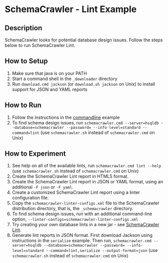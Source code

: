 # SchemaCrawler - Lint Example

## Description
SchemaCrawler looks for potential database design issues. Follow the steps
below to run SchemaCrawler Lint.

## How to Setup
1. Make sure that java is on your PATH
2. Start a command shell in the `_downloader` directory 
3. Run `download.cmd jackson` (or `download.sh jackson` on Unix) to
   install support for JSON and YAML reports
   
## How to Run
1. Follow the instructions in the [commandline](../commandline/commandline-readme.html) example 
2. To find schema design issues, run 
   `schemacrawler.cmd --server=hsqldb --database=schemacrawler --password= --info-level=standard --command=lint` 
   (use `schemacrawler.sh` instead of `schemacrawler.cmd` on Unix)

## How to Experiment
1. See help on all of the available lints, run 
   `schemacrawler.cmd lint --help` 
   (use `schemacrawler.sh` instead of `schemacrawler.cmd` on Unix)
2. Create the SchemaCrawler Lint report in HTML5 format. 
3. Create the SchemaCrawler Lint report in JSON or YAML format, using an additional `-F json` or `-F yaml`. 
4. Create a customized SchemaCrawler Lint report using a linter configuration file. 
  1. Copy the `schemacrawler-linter-configs.xml` file to the SchemaCrawler distribution directory, that is, the `_schemacrawler` directory.
  2. To find schema design issues, run with an additional command-line option,
    `--linter-configs=schemacrawler-linter-configs.xml`
5. Try creating your own database lints in a new jar - see [SchemaCrawler Lint](https://www.schemacrawler.com/lint.html). 
6. Generate lint reports in JSON format. First download Jackson using instructions in the `serialize` example.
   Then run, 
   `schemacrawler.cmd --server=hsqldb --database=schemacrawler --password= --info-level=standard --command=lint,serialize --output-format=json` 
   (use `schemacrawler.sh` instead of `schemacrawler.cmd` on Unix)
